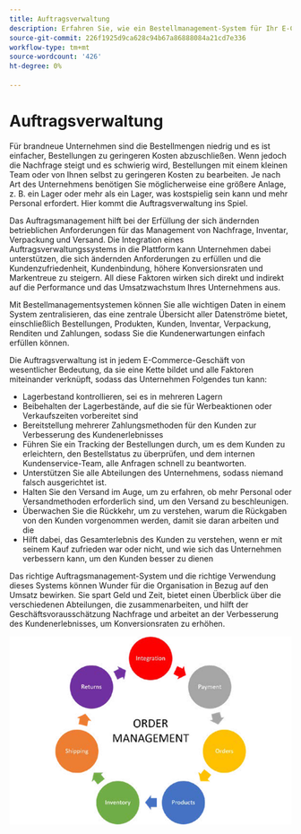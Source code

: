 ```yaml
---
title: Auftragsverwaltung
description: Erfahren Sie, wie ein Bestellmanagement-System für Ihr E-Commerce-Geschäft von entscheidender Bedeutung ist.
source-git-commit: 226f1925d9ca628c94b67a86888084a21cd7e336
workflow-type: tm+mt
source-wordcount: '426'
ht-degree: 0%

---
```



# Auftragsverwaltung

Für brandneue Unternehmen sind die Bestellmengen niedrig und es ist einfacher,
Bestellungen zu geringeren Kosten abzuschließen. Wenn jedoch die Nachfrage steigt und es schwierig wird, Bestellungen mit einem kleinen Team oder von Ihnen selbst zu geringeren Kosten zu bearbeiten. Je nach Art des Unternehmens benötigen Sie möglicherweise eine größere Anlage, z. B. ein Lager oder mehr als ein Lager, was kostspielig sein kann und mehr Personal erfordert. Hier kommt die Auftragsverwaltung ins Spiel.

Das Auftragsmanagement hilft bei der Erfüllung der sich ändernden betrieblichen Anforderungen für das Management von Nachfrage, Inventar, Verpackung und Versand. Die Integration eines Auftragsverwaltungssystems in die Plattform kann Unternehmen dabei unterstützen, die sich ändernden Anforderungen zu erfüllen und die Kundenzufriedenheit, Kundenbindung, höhere Konversionsraten und Markentreue zu steigern. All diese Faktoren wirken sich direkt und indirekt auf die Performance und das Umsatzwachstum Ihres Unternehmens aus.

Mit Bestellmanagementsystemen können Sie alle wichtigen Daten in einem System zentralisieren, das eine zentrale Übersicht aller Datenströme bietet, einschließlich Bestellungen, Produkten, Kunden, Inventar, Verpackung, Renditen und Zahlungen, sodass Sie die Kundenerwartungen einfach erfüllen können.

Die Auftragsverwaltung ist in jedem E-Commerce-Geschäft von wesentlicher Bedeutung, da sie eine Kette bildet und alle Faktoren miteinander verknüpft, sodass das Unternehmen Folgendes tun kann:

- Lagerbestand kontrollieren, sei es in mehreren Lagern
- Beibehalten der Lagerbestände, auf die sie für Werbeaktionen oder Verkaufszeiten vorbereitet sind
- Bereitstellung mehrerer Zahlungsmethoden für den Kunden zur Verbesserung des Kundenerlebnisses
- Führen Sie ein Tracking der Bestellungen durch, um es dem Kunden zu erleichtern, den Bestellstatus zu überprüfen, und dem internen Kundenservice-Team, alle Anfragen schnell zu beantworten.
- Unterstützen Sie alle Abteilungen des Unternehmens, sodass niemand falsch ausgerichtet ist.
- Halten Sie den Versand im Auge, um zu erfahren, ob mehr Personal oder Versandmethoden erforderlich sind, um den Versand zu beschleunigen.
- Überwachen Sie die Rückkehr, um zu verstehen, warum die Rückgaben von den Kunden vorgenommen werden, damit sie daran arbeiten und die
- Hilft dabei, das Gesamterlebnis des Kunden zu verstehen, wenn er mit seinem Kauf zufrieden war oder nicht, und wie sich das Unternehmen verbessern kann, um den Kunden besser zu dienen

Das richtige Auftragsmanagement-System und die richtige Verwendung dieses Systems können Wunder für die Organisation in Bezug auf den Umsatz bewirken. Sie spart Geld und Zeit, bietet einen Überblick über die verschiedenen Abteilungen, die zusammenarbeiten, und hilft der Geschäftsvorausschätzung Nachfrage und arbeitet an der Verbesserung des Kundenerlebnisses, um Konversionsraten zu erhöhen.

![Prozessdiagramm für die Auftragsverwaltung](../../assets/playbooks/order-management.png)

